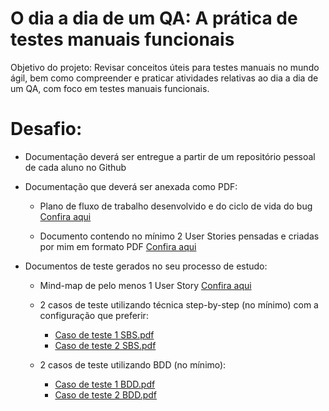 # O dia a dia de um QA: A prática de testes manuais funcionais

Objetivo do projeto:
Revisar conceitos úteis para testes manuais no mundo ágil, bem como compreender e praticar atividades relativas ao dia a dia de um QA, com foco em testes manuais funcionais.
#
# Desafio:

- Documentação deverá ser entregue a partir de um repositório pessoal de cada aluno no Github
- Documentação que deverá ser anexada como PDF: 

  - Plano de fluxo de trabalho desenvolvido e do ciclo de vida do bug [Confira aqui](https://github.com/user-attachments/files/18673317/Fluxo.e.ciclo.pdf)


  - Documento contendo no mínimo 2 User Stories pensadas e criadas por mim em formato PDF [Confira aqui](https://github.com/user-attachments/files/18673217/2.US.pensadas.por.mim.pdf)

 - Documentos de teste gerados no seu processo de estudo:

    - Mind-map de pelo menos 1 User Story [Confira aqui](https://github.com/user-attachments/files/18673323/2.US.pensadas.por.mim.pdf)
    - 2 casos de teste utilizando técnica step-by-step (no mínimo) com a configuração que preferir:
      - [Caso de teste 1 SBS.pdf](https://github.com/user-attachments/files/18673412/Caso.de.teste.1.SBS.pdf)
      - [Caso de teste 2 SBS.pdf](https://github.com/user-attachments/files/18673415/Caso.de.teste.2.SBS.pdf)

    - 2 casos de teste utilizando BDD (no mínimo):
      - [Caso de teste 1 BDD.pdf](https://github.com/user-attachments/files/18673430/Caso.de.teste.1.BDD.pdf)
      - [Caso de teste 2 BDD.pdf](https://github.com/user-attachments/files/18673435/Caso.de.teste.2.BDD.pdf)
